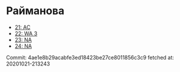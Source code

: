# Райманова
- [21: AC](21.md)
- [22: WA 3](22.md)
- [23: NA](23.md)
- [24: NA](24.md)

Commit: 4ae1e8b29acabfe3ed18423be27ce8011856c3c9
 fetched at: 20201021-213243
